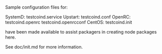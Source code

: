 Sample configuration files for:

SystemD: testcoind.service
Upstart: testcoind.conf
OpenRC:  testcoind.openrc
         testcoind.openrcconf
CentOS:  testcoind.init

have been made available to assist packagers in creating node packages here.

See doc/init.md for more information.
